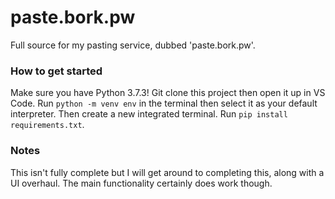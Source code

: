 # paste.bork.pw
Full source for my pasting service, dubbed 'paste.bork.pw'.

### How to get started
Make sure you have Python 3.7.3!
Git clone this project then open it up in VS Code.
Run `python -m venv env` in the terminal then select it as your default interpreter. Then create a new integrated terminal.
Run `pip install requirements.txt`.

### Notes
This isn't fully complete but I will get around to completing this, along with a UI overhaul. The main functionality certainly does work though.
